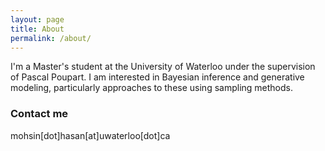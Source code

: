 ```yaml
---
layout: page
title: About
permalink: /about/
---
```


I'm a Master's student at the University of Waterloo under the supervision of Pascal Poupart. I am interested in Bayesian inference and generative modeling, particularly approaches to these using sampling methods. 

### Contact me

mohsin[dot]hasan[at]uwaterloo[dot]ca
